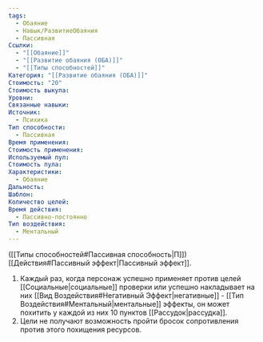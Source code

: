 ```yaml
---
tags:
  - Обаяние
  - Навык/РазвитиеОбаяния
  - Пассивная
Ссылки:
  - "[[Обаяние]]"
  - "[[Развитие обаяния (ОБА)]]"
  - "[[Типы способностей]]"
Категория: "[[Развитие обаяния (ОБА)]]"
Стоимость: "20"
Стоимость выкупа: 
Уровни: 
Связанные навыки: 
Источник:
  - Психика
Тип способности:
  - Пассивная
Время применения: 
Стоимость применения: 
Используемый пул: 
Стоимость пула: 
Характеристики:
  - Обаяние
Дальность: 
Шаблон: 
Количество целей: 
Время действия:
  - Пассивно-постоянно
Тип воздействия:
  - Ментальный
---
```

([[Типы способностей#Пассивная способность|П]]) [[Действия#Пассивный эффект|Пассивный эффект]]. 

1. Каждый раз, когда персонаж успешно применяет против целей [[Социальные|социальные]] проверки или успешно накладывает на них [[Вид Воздействия#Негативный Эффект|негативные]] - [[Тип Воздействия#Ментальный|ментальные]] эффекты, он может похитить у каждой из них 10 пунктов [[Рассудок|рассудка]]. 
2. Цели не получают возможность пройти бросок сопротивления против этого похищения ресурсов. 
